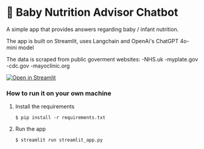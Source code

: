 # 💬 Baby Nutrition Advisor Chatbot

A simple app that provides answers regarding baby / infant nutrition.

The app is built on Streamlit, uses Langchain and OpenAi's ChatGPT 4o-mini model

The data is scraped from public goverment websites: 
-NHS.uk
-myplate.gov
-cdc.gov
-mayoclinic.org

[![Open in Streamlit](https://static.streamlit.io/badges/streamlit_badge_black_white.svg)](https://infantnutritionchatbot.streamlit.app/)

### How to run it on your own machine

1. Install the requirements

   ```
   $ pip install -r requirements.txt
   ```

2. Run the app

   ```
   $ streamlit run streamlit_app.py
   ```
